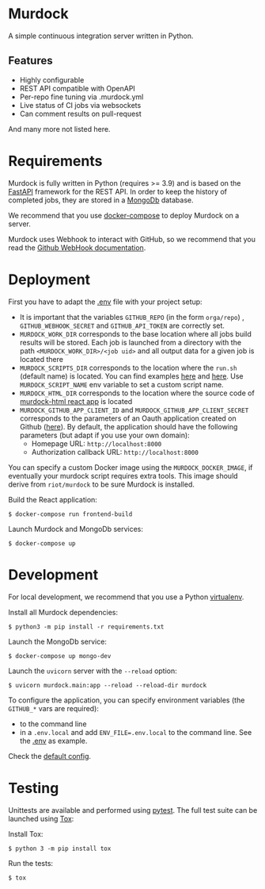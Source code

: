 # Murdock

A simple continuous integration server written in Python.

## Features

- Highly configurable
- REST API compatible with OpenAPI
- Per-repo fine tuning via .murdock.yml
- Live status of CI jobs via websockets
- Can comment results on pull-request

And many more not listed here.

# Requirements

Murdock is fully written in Python (requires >= 3.9) and is based on the
[FastAPI](https://fastapi.tiangolo.com/) framework for the REST API.
In order to keep the history of completed jobs, they are stored in a
[MongoDb](https://www.mongodb.com/) database.

We recommend that you use
[docker-compose](https://docs.docker.com/compose/#compose-documentation) to
deploy Murdock on a server.

Murdock uses Webhook to interact with GitHub, so we recommend that you read
the [Github WebHook documentation](https://docs.github.com/en/developers/webhooks-and-events/webhooks/creating-webhooks).

# Deployment

First you have to adapt the [.env](.env) file with your project setup:
- It is important that the variables `GITHUB_REPO` (in the form `orga/repo`) ,
`GITHUB_WEBHOOK_SECRET` and `GITHUB_API_TOKEN` are correctly set.
- `MURDOCK_WORK_DIR` corresponds to the base location where all jobs build results
will be stored. Each job is launched from a directory with the path
`<MURDOCK_WORK_DIR>/<job uid>` and all output data for a given job is located there
- `MURDOCK_SCRIPTS_DIR` corresponds to the location where the `run.sh` (default name)
is located. You can find examples [here](utils/run.sh) and
[here](utils/run-with-progress.sh). Use `MURDOCK_SCRIPT_NAME` env variable to
set a custom script name.
- `MURDOCK_HTML_DIR` corresponds to the location where the source code of
[murdock-html react app](https://github.com/riot-os/murdock-html) is located
- `MURDOCK_GITHUB_APP_CLIENT_ID` and `MURDOCK_GITHUB_APP_CLIENT_SECRET` corresponds
to the parameters of an Oauth application created on Github
([here](https://github.com/settings/applications/new)). By default, the
application should have the following parameters (but adapt if you use your own
domain):
  - Homepage URL: `http://localhost:8000`
  - Authorization callback URL: `http://localhost:8000`

You can specify a custom Docker image using the `MURDOCK_DOCKER_IMAGE`, if
eventually your murdock script requires extra tools.
This image should derive from `riot/murdock` to be sure Murdock is installed.

Build the React application:

```
$ docker-compose run frontend-build
```

Launch Murdock and MongoDb services:

```
$ docker-compose up
```

# Development

For local development, we recommend that you use a Python
[virtualenv](https://virtualenv.pypa.io/en/latest/).

Install all Murdock dependencies:

```
$ python3 -m pip install -r requirements.txt
```

Launch the MongoDb service:

```
$ docker-compose up mongo-dev
```

Launch the `uvicorn` server with the `--reload` option:

```
$ uvicorn murdock.main:app --reload --reload-dir murdock
```

To configure the application, you can specify environment variables
(the `GITHUB_*` vars are required):
- to the command line
- in a `.env.local` and add `ENV_FILE=.env.local` to the command line. See the
[.env](.env) as example.

Check the [default config](murdock/config.py).

# Testing

Unittests are available and performed using [pytest](https://pytest.org). The
full test suite can be launched using [Tox](https://tox.readthedocs.io):

Install Tox:

```
$ python 3 -m pip install tox
```

Run the tests:

```
$ tox
```

